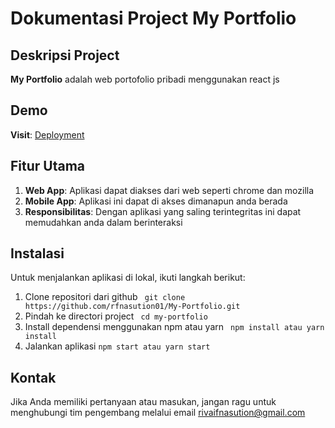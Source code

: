 # Dokumentasi Project My Portfolio

## Deskripsi Project
**My Portfolio** adalah web portofolio pribadi menggunakan react js

## Demo
**Visit**: [Deployment](https://rivai-nasution.vercel.app/)

## Fitur Utama
1. **Web App**: Aplikasi dapat diakses dari web seperti chrome dan mozilla 
2. **Mobile App**: Aplikasi ini dapat di akses dimanapun anda berada
3. **Responsibilitas**: Dengan aplikasi yang saling terintegritas ini dapat memudahkan anda dalam berinteraksi

## Instalasi
Untuk menjalankan aplikasi di lokal, ikuti langkah berikut:
1. Clone repositori dari github
`` 
git clone https://github.com/rfnasution01/My-Portfolio.git
`` 
2. Pindah ke directori project
`` 
cd my-portfolio
`` 
3. Install dependensi menggunakan npm atau yarn
`` 
npm install atau
yarn install
`` 
4. Jalankan aplikasi
`` npm start atau
yarn start
`` 

## Kontak
Jika Anda memiliki pertanyaan atau masukan, jangan ragu untuk menghubungi tim pengembang melalui email rivaifnasution@gmail.com


